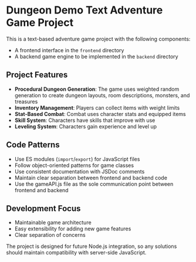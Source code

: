 <!-- Use this file to provide workspace-specific custom instructions to Copilot. For more details, visit https://code.visualstudio.com/docs/copilot/copilot-customization#_use-a-githubcopilotinstructionsmd-file -->

# Dungeon Demo Text Adventure Game Project

This is a text-based adventure game project with the following components:

- A frontend interface in the `frontend` directory
- A backend game engine to be implemented in the `backend` directory

## Project Features

- **Procedural Dungeon Generation**: The game uses weighted random generation to create dungeon layouts, room descriptions, monsters, and treasures
- **Inventory Management**: Players can collect items with weight limits
- **Stat-Based Combat**: Combat uses character stats and equipped items
- **Skill System**: Characters have skills that improve with use
- **Leveling System**: Characters gain experience and level up

## Code Patterns

- Use ES modules (`import`/`export`) for JavaScript files
- Follow object-oriented patterns for game classes
- Use consistent documentation with JSDoc comments
- Maintain clear separation between frontend and backend code
- Use the gameAPI.js file as the sole communication point between frontend and backend

## Development Focus

- Maintainable game architecture
- Easy extensibility for adding new game features
- Clear separation of concerns

The project is designed for future Node.js integration, so any solutions should maintain compatibility with server-side JavaScript.
